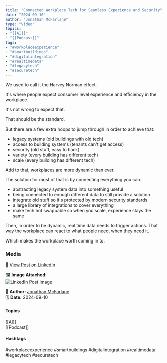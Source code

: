 ```yaml
---
title: "Connected Workplace Tech for Seamless Experience and Security"  
date: "2024-09-10"  
author: "Jonathan McFarlane"  
type: "Video"  
topics:  
- "[[AI]]"  
- "[[Podcast]]"  
tags:  
- "#workplaceexperience"  
- "#smartbuildings"  
- "#digitalintegration"  
- "#realtimedata"  
- "#legacytech"  
- "#securetech" 
---
```

We used to call it the Harvey Norman effect.

It's where people expect consumer level experience and efficiency in the workplace.

It's not wrong to expect that.

That should be the standard.

But there are a few extra hoops to jump through in order to achieve that:

*   legacy systems (old buildings with old tech)
*   access to building systems (tenants can't get access)
*   security (old stuff, easy to hack)
*   variety (every building has different tech)
*   scale (every building has different tech)

Add to that, workplaces are more dynamic than ever.

The solution for most of that is by connecting everything you can.

*   abstracting legacy system data into something useful
*   being connected to enough different data to still provide a solution
*   integrate old stuff so it's protected by modern security standards
*   a large library of integrations to cover everything
*   make tech hot swappable so when you scale, experience stays the same

Then, in order to be dynamic, real time data needs to trigger actions. That way the workplace can react to what people need, when they need it.

Which makes the workplace worth coming in to.

### Media

🔗 [View Post on LinkedIn](https://www.linkedin.com/feed/update/urn:li:activity:7239413006202216448)  
  
🖼 **Image Attached:**  
![LinkedIn Post Image](https://media.licdn.com/dms/image/v2/D5605AQHcjykM2MMvRQ/videocover-high/videocover-high/0/1726010546195?e=1742263200&v=beta&t=a0nVkIytfPjTt2DdfoqNtd4zFoQjCUKC2yiZEsf5I0w)  
  
👤 **Author:** [Jonathan McFarlane](https://www.linkedin.com/in/jonathanmcfarlane/)  
🗓️ **Date:** 2024-09-10

#### Topics

[[AI]]  
[[Podcast]]  

#### Hashtags

#workplaceexperience #smartbuildings #digitalintegration #realtimedata #legacytech #securetech